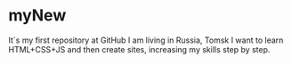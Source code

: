 # myNew
It`s my first repository at GitHub
I am living in Russia, Tomsk
I want to learn HTML+CSS+JS and then create sites, increasing my skills step by step.
